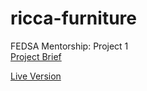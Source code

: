 # ricca-furniture
FEDSA Mentorship: Project 1  
[Project Brief](https://www.notion.so/Project-1-b331d755c0ff4f2493a73323dad74cd9) 

[Live Version](https://mc-rawlings.github.io/ricca-furniture/)

